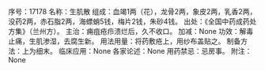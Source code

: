 序号：17178
名称：生肌散
组成：血竭1两（花），龙骨2两，象皮2两，乳香2两，没药2两，赤石脂2两，海螵蛸5钱，梅片2钱，朱砂4钱。
出处：《全国中药成药处方集》（兰州方）。
主治：痈疽疮疖溃烂后，久不收口。
加减：None
功效：解毒止痛，生肌渗湿，去腐生新。
用法用量：将药敷疮上，用纱布盖贴之。
制备方法：上为细末。
临床应用：None
各家论述：None
用药禁忌：忌房事。
附注：None
